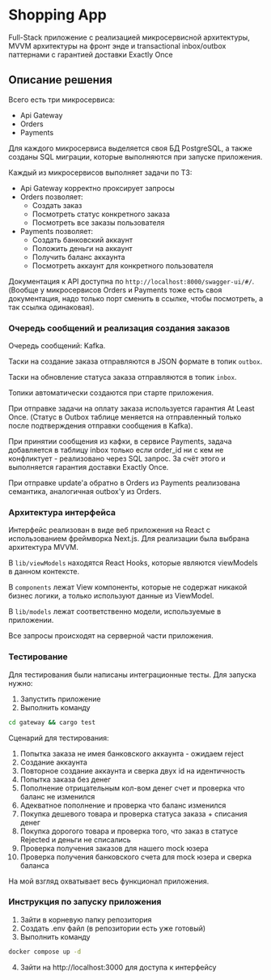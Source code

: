 # Shopping App

Full-Stack приложение с реализацией микросервисной архитектуры, MVVM архитектуры на фронт энде и transactional inbox/outbox паттернами с гарантией доставки Exactly Once

## Описание решения

Всего есть три микросервиса:
- Api Gateway
- Orders 
- Payments

Для каждого микросервиса выделяется своя БД PostgreSQL, а также созданы SQL миграции, которые выполняются при запуске приложения.

Каждый из микросервисов выполняет задачи по ТЗ:
- Api Gateway корректно проксирует запросы
- Orders позволяет:
    - Создать заказ
    - Посмотреть статус конкретного заказа
    - Посмотреть все заказы пользователя
- Payments позволяет:
    - Создать банковский аккаунт
    - Положить деньги на аккаунт
    - Получить баланс аккаунта
    - Посмотреть аккаунт для конкретного пользователя


Документация к API доступна по 
`http://localhost:8000/swagger-ui/#/`.(Вообще у микросервисов Orders и Payments тоже есть своя документация, надо только порт сменить в ссылке, чтобы посмотреть, а так ссылка одинаковая).

### Очередь сообщений и реализация создания заказов

Очередь сообщений: Kafka. 

Таски на создание заказа отправляются в JSON формате в топик `outbox`. 

Таски на обновление статуса заказа отправляются в топик `inbox`.

Топики автоматически создаются при старте приложения.

При отправке задачи на оплату заказа используется гарантия At Least Once.
(Статус в Outbox таблице меняется на отправленный только после подтверждения отправки сообщения в Kafka).

При принятии сообщения из кафки, в сервисе Payments, задача добавляется в таблицу inbox только если order_id ни с кем не конфликтует - реализовано через SQL запрос. За счёт этого и выполняется гарантия доставки Exactly Once.

При отправке update'a обратно в Orders из Payments реализована семантика, аналогичная outbox'у из Orders. 

### Архитектура интерфейса

Интерфейс реализован в виде веб приложения на React с использованием фреймворка Next.js. Для реализации была выбрана архитектура MVVM.

В `lib/viewModels` находятся React Hooks, которые являются viewModels в данном контексте.

В `components` лежат View компоненты, которые не содержат никакой бизнес логики, а только используют данные из ViewModel.

В `lib/models` лежат соответственно модели, используемые в приложении.

Все запросы происходят на серверной части приложения.

### Тестирование

Для тестирования были написаны интеграционные тесты. Для запуска нужно:
1. Запустить приложение
2. Выполнить команду 
```bash
cd gateway && cargo test
```

Сценарий для тестирования:

1. Попытка заказа не имея банковского аккаунта - ожидаем reject
2. Создание аккаунта
3. Повторное создание аккаунта и сверка двух id на идентичность
4. Попытка заказа без денег
5. Пополнение отрицательным кол-вом денег счет и проверка что баланс не изменился
6. Адекватное пополнение и проверка что баланс изменился
7. Покупка дешевого товара и проверка статуса заказа + списания денег
8. Покупка дорогого товара и проверка того, что заказ в статусе Rejected и деньги не списались
9. Проверка получения заказов для нашего mock юзера
10. Проверка получения банковского счета для mock юзера и сверка баланса

На мой взгляд охватывает весь функционал приложения.

### Инструкция по запуску приложения

1. Зайти в корневую папку репозитория 
2. Создать .env файл (в репозитории есть уже готовый)
3. Выполнить команду
```bash
docker compose up -d
```
4. Зайти на http://localhost:3000 для доступа к интерфейсу